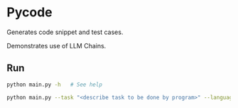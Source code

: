 # Pycode

Generates code snippet and test cases.

Demonstrates use of LLM Chains.

## Run

```sh
python main.py -h   # See help

python main.py --task "<describe task to be done by program>" --language "<language name e.g. javascript, python>"
```